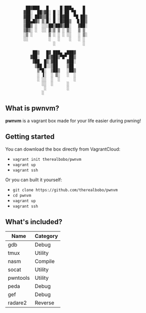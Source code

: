 
             ██▓███   █     █░███▄    █ 
            ▓██░  ██▒▓█░ █ ░█░██ ▀█   █ 
            ▓██░ ██▓▒▒█░ █ ░█▓██  ▀█ ██▒
            ▒██▄█▓▒ ▒░█░ █ ░█▓██▒  ▐▌██▒
            ▒██▒ ░  ░░░██▒██▓▒██░   ▓██░
            ▒▓▒░ ░  ░░ ▓░▒ ▒ ░ ▒░   ▒ ▒ 
            ░▒ ░       ▒ ░ ░ ░ ░░   ░ ▒░
            ░░         ░   ░    ░   ░ ░ 
                         ░            ░ 
                                        
                ██▒   █▓ ███▄ ▄███▓     
               ▓██░   █▒▓██▒▀█▀ ██▒     
                ▓██  █▒░▓██    ▓██░     
                 ▒██ █░░▒██    ▒██      
                  ▒▀█░  ▒██▒   ░██▒     
                  ░ ▐░  ░ ▒░   ░  ░     
                  ░ ░░  ░  ░      ░     
                    ░░  ░      ░        
                     ░         ░        
                    ░                   

## What is pwnvm?
**pwnvm** is a vagrant box made for your life easier during pwning!

## Getting started
You can download the box directly from VagrantCloud:
- `vagrant init therealbobo/pwnvm`
- `vagrant up`
- `vagrant ssh`

Or you can built it yourself:
- `git clone https://github.com/therealbobo/pwnvm`
- `cd pwnvm`
- `vagrant up`
- `vagrant ssh`

## What's included?

| Name     | Category |
|----------|----------|
| gdb      | Debug    |
| tmux     | Utility  |
| nasm     | Compile  |
| socat    | Utility  |
| pwntools | Utility  |
| peda     | Debug    |
| gef      | Debug    |
| radare2  | Reverse  |

